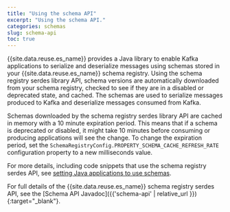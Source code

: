 ```yaml
---
title: "Using the schema API"
excerpt: "Using the schema API."
categories: schemas
slug: schema-api
toc: true
---
```


{{site.data.reuse.es_name}} provides a Java library to enable Kafka applications to serialize and deserialize messages using schemas stored in your {{site.data.reuse.es_name}} schema registry. Using the schema registry serdes library API, schema versions are automatically downloaded from your schema registry, checked to see if they are in a disabled or deprecated state, and cached. The schemas are used to serialize messages produced to Kafka and deserialize messages consumed from Kafka.

Schemas downloaded by the schema registry serdes library API are cached in memory with a 10 minute expiration period. This means that if a schema is deprecated or disabled, it might take 10 minutes before consuming or producing applications will see the change. To change the expiration period, set the `SchemaRegistryConfig.PROPERTY_SCHEMA_CACHE_REFRESH_RATE` configuration property to a new milliseconds value.

For more details, including code snippets that use the schema registry serdes API, see [setting Java applications to use schemas](../setting-java-apps).

For full details of the {{site.data.reuse.es_name}} schema registry serdes API, see the [Schema API Javadoc]({{'schema-api' | relative_url }}){:target="_blank"}.
